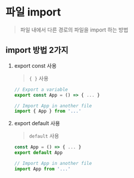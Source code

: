 # 파일 import

> 파일 내에서 다른 경로의 파일을 import 하는 방법



## import 방법 2가지

1. export const 사용

   > `{ }` 사용 

   ~~~js
   // Export a variable
   export const App = () => { ... }
   ~~~

   ~~~js
   // Import App in another file
   import { App } from '...'
   ~~~

2. export default 사용

   > `default` 사용

   ~~~js
   const App = () => { ... }
   export default App          
   ~~~

   ~~~js
   // Import App in another file
   import App from '...'
   ~~~

   